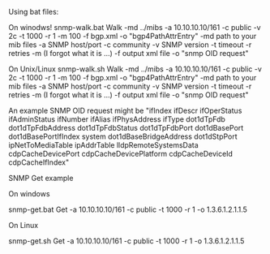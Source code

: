 Using bat files:

On winodws!
snmp-walk.bat Walk -md ../mibs -a 10.10.10.10/161 -c public -v 2c -t 1000 -r 1 -m 100 -f bgp.xml -o "bgp4PathAttrEntry"
-md path to your mib files
-a  SNMP host/port
-c community
-v SNMP version
-t timeout
-r retries
-m (I forgot what it is ...)
-f output xml file
-o "snmp OID request"

On Unix/Linux
snmp-walk.sh Walk -md ../mibs -a 10.10.10.10/161 -c public -v 2c -t 1000 -r 1 -m 100 -f bgp.xml -o "bgp4PathAttrEntry"
-md path to your mib files
-a  SNMP host/port
-c community
-v SNMP version
-t timeout
-r retries
-m (I forgot what it is ...)
-f output xml file
-o "snmp OID request"

An example SNMP OID request might be
"ifIndex ifDescr ifOperStatus ifAdminStatus ifNumber ifAlias ifPhysAddress ifType dot1dTpFdb dot1dTpFdbAddress dot1dTpFdbStatus dot1dTpFdbPort dot1dBasePort dot1dBasePortIfIndex system dot1dBaseBridgeAddress dot1dStpPort ipNetToMediaTable ipAddrTable lldpRemoteSystemsData cdpCacheDevicePort cdpCacheDevicePlatform cdpCacheDeviceId cdpCacheIfIndex"

SNMP Get example

On windows

snmp-get.bat  Get -a 10.10.10.10/161 -c public -t 1000 -r 1 -o 1.3.6.1.2.1.1.5

On Linux

snmp-get.sh  Get -a 10.10.10.10/161 -c public -t 1000 -r 1 -o 1.3.6.1.2.1.1.5
